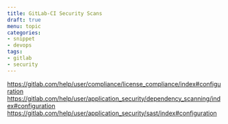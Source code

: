 ```yaml
---
title: GitLab-CI Security Scans
draft: true
menu: topic
categories:
- snippet
- devops
tags:
- gitlab
- security
---
```


https://gitlab.com/help/user/compliance/license_compliance/index#configuration
https://gitlab.com/help/user/application_security/dependency_scanning/index#configuration
https://gitlab.com/help/user/application_security/sast/index#configuration
